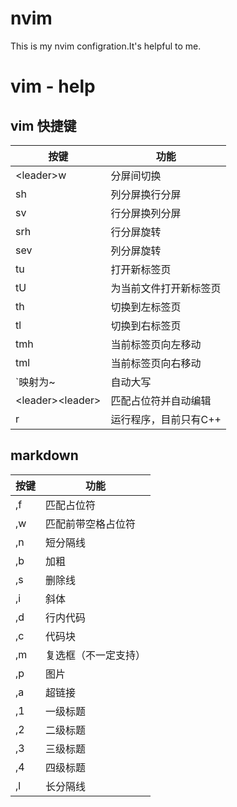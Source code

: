 # nvim
This is my nvim configration.It's helpful to me.

# vim - help
## vim 快捷键
| 按键             | 功能                   |
|------------------|------------------------|
| \<leader\>w        | 分屏间切换             |
| sh               | 列分屏换行分屏         |
| sv               | 行分屏换列分屏         |
| srh              | 行分屏旋转             |
| sev              | 列分屏旋转             |
| tu               | 打开新标签页           |
| tU               | 为当前文件打开新标签页 |
| th               | 切换到左标签页         |
| tl               | 切换到右标签页         |
| tmh              | 当前标签页向左移动     |
| tml              | 当前标签页向右移动     |
| \`映射为~        | 自动大写               |
| \<leader\>\<leader\> | 匹配占位符并自动编辑   |
| r                | 运行程序，目前只有C++  |

## markdown
| 按键 | 功能                 |
|------|----------------------|
| ,f   | 匹配占位符           |
| ,w   | 匹配前带空格占位符   |
| ,n   | 短分隔线             |
| ,b   | 加粗                 |
| ,s   | 删除线               |
| ,i   | 斜体                 |
| ,d   | 行内代码             |
| ,c   | 代码块               |
| ,m   | 复选框（不一定支持） |
| ,p   | 图片                 |
| ,a   | 超链接               |
| ,1   | 一级标题             |
| ,2   | 二级标题             |
| ,3   | 三级标题             |
| ,4   | 四级标题             |
| ,l   | 长分隔线             |








